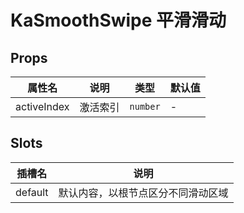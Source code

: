 # KaSmoothSwipe 平滑滑动

## Props

| 属性名      | 说明     | 类型     | 默认值 |
| ----------- | -------- | -------- | ------ |
| activeIndex | 激活索引 | `number` | -      |

## Slots

| 插槽名  | 说明                               |
| ------- | ---------------------------------- |
| default | 默认内容，以根节点区分不同滑动区域 |
